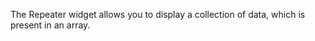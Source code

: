 The Repeater widget allows you to display a collection of data, which is present in an array.

<snippet id='repeater-require'/>
<snippet id='repeater-import'/>
